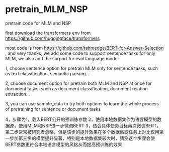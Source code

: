 # pretrain_MLM_NSP
pretrain code for MLM and NSP

first download the transformers env from https://github.com/huggingface/transformers

most code is from https://github.com/tahmedge/BERT-for-Answer-Selection , and very thanks, we add some code to support sentence tasks for only MLM, we also add the surport for eval language model

1, choose sentence option for pretrain MLM only for sentence tasks, such as text classification, semantic parsing...

2, choose document option for pretrain both MLM and NSP at once for document tasks, such as document classification, document relation extraction...

3, you can use sample_data to try both options to learn the whole process of pretraining for sentence or document tasks

4，步骤为1，载入BERT公开的预训练参数 2，使用本地数据集作为语言模型的数据源，使用MLM和NSP进一步微调BERT 3，结合具体任务目标再次微调BERT。第二步常常被研究者忽略，但是该步的提升效果在多个数据集或任务上对比仅用第一步加第三步的模型提升显著，特别是本地数据集较大时，猜测这个步骤会使BERT参数更符合本地语言模型的风格从而提高预训练的效果
